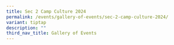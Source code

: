```yaml
---
title: Sec 2 Camp Culture 2024
permalink: /events/gallery-of-events/sec-2-camp-culture-2024/
variant: tiptap
description: ""
third_nav_title: Gallery of Events
---
```

